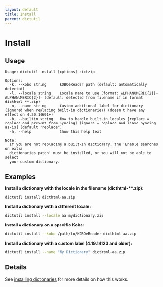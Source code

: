 ```yaml
---
layout: default
title: Install
parent: dictutil
---
```


# Install

## Usage

```
Usage: dictutil install [options] dictzip

Options:
  -k, --kobo string      KOBOeReader path (default: automatically detected)
  -l, --locale string    Locale name to use (format: ALPHANUMERIC{2}[-ALPHANUMERIC{2}]) (default: detected from filename if in format dicthtml-**.zip)
  -n, --name string      Custom additional label for dictionary (ignored when replacing built-in dictionaries) (doesn't have any effect on 4.20.14601+)
  -b, --builtin string   How to handle built-in locales [replace = replace and prevent from syncing] [ignore = replace and leave syncing as-is] (default "replace")
  -h, --help             Show this help text

Note:
  If you are not replacing a built-in dictionary, the 'Enable searches on extra
  dictionaries patch' must be installed, or you will not be able to select
  your custom dictionary.
```

## Examples

**Install a dictionary with the locale in the filename (dicthtml-\*\*.zip):**

```sh
dictutil install dicthtml-aa.zip
```

**Install a dictionary with a different locale:**

```sh
dictutil install --locale aa mydictionary.zip
```

**Install a dictionary on a specific Kobo:**

```sh
dictutil install --kobo /path/to/KOBOeReader dicthtml-aa.zip
```

**Install a dictionary with a custom label (4.19.14123 and older):**

```sh
dictutil install --name "My Dictionary" dicthtml-aa.zip
```

## Details
See [installing dictionaries](../dicthtml/install.html) for more details on how this works.
